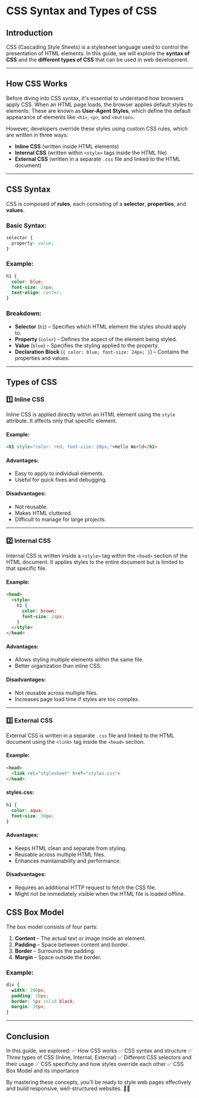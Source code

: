 # CSS Syntax and Types of CSS

## Introduction
CSS (Cascading Style Sheets) is a stylesheet language used to control the presentation of HTML elements. In this guide, we will explore the **syntax of CSS** and the **different types of CSS** that can be used in web development.

---

## How CSS Works
Before diving into CSS syntax, it's essential to understand how browsers apply CSS. When an HTML page loads, the browser applies default styles to elements. These are known as **User-Agent Styles**, which define the default appearance of elements like `<h1>`, `<p>`, and `<button>`.

However, developers override these styles using custom CSS rules, which are written in three ways:
- **Inline CSS** (written inside HTML elements)
- **Internal CSS** (written within `<style>` tags inside the HTML file)
- **External CSS** (written in a separate `.css` file and linked to the HTML document)

---

## CSS Syntax
CSS is composed of **rules**, each consisting of a **selector**, **properties**, and **values**.

### Basic Syntax:
```css
selector {
  property: value;
}
```

### Example:
```css
h1 {
  color: blue;
  font-size: 24px;
  text-align: center;
}
```

### Breakdown:
- **Selector** (`h1`) – Specifies which HTML element the styles should apply to.
- **Property** (`color`) – Defines the aspect of the element being styled.
- **Value** (`blue`) – Specifies the styling applied to the property.
- **Declaration Block** (`{ color: blue; font-size: 24px; }`) – Contains the properties and values.

---

## Types of CSS
### 1️⃣ Inline CSS
Inline CSS is applied directly within an HTML element using the `style` attribute. It affects only that specific element.

#### Example:
```html
<h1 style="color: red; font-size: 20px;">Hello World</h1>
```

#### Advantages:
- Easy to apply to individual elements.
- Useful for quick fixes and debugging.

#### Disadvantages:
- Not reusable.
- Makes HTML cluttered.
- Difficult to manage for large projects.

---

### 2️⃣ Internal CSS
Internal CSS is written inside a `<style>` tag within the `<head>` section of the HTML document. It applies styles to the entire document but is limited to that specific file.

#### Example:
```html
<head>
  <style>
    h1 {
      color: brown;
      font-size: 24px;
    }
  </style>
</head>
```

#### Advantages:
- Allows styling multiple elements within the same file.
- Better organization than inline CSS.

#### Disadvantages:
- Not reusable across multiple files.
- Increases page load time if styles are too complex.

---

### 3️⃣ External CSS
External CSS is written in a separate `.css` file and linked to the HTML document using the `<link>` tag inside the `<head>` section.

#### Example:
```html
<head>
  <link rel="stylesheet" href="styles.css">
</head>
```

#### styles.css:
```css
h1 {
  color: aqua;
  font-size: 30px;
}
```

#### Advantages:
- Keeps HTML clean and separate from styling.
- Reusable across multiple HTML files.
- Enhances maintainability and performance.

#### Disadvantages:
- Requires an additional HTTP request to fetch the CSS file.
- Might not be immediately visible when the HTML file is loaded offline.

## CSS Box Model
The box model consists of four parts:
1. **Content** – The actual text or image inside an element.
2. **Padding** – Space between content and border.
3. **Border** – Surrounds the padding.
4. **Margin** – Space outside the border.

### Example:
```css
div {
  width: 200px;
  padding: 10px;
  border: 5px solid black;
  margin: 20px;
}
```

---

## Conclusion
In this guide, we explored:
✅ How CSS works
✅ CSS syntax and structure
✅ Three types of CSS (Inline, Internal, External)
✅ Different CSS selectors and their usage
✅ CSS specificity and how styles override each other
✅ CSS Box Model and its importance

By mastering these concepts, you’ll be ready to style web pages effectively and build responsive, well-structured websites. 🎨🚀
